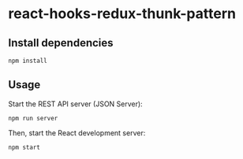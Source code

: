 # react-hooks-redux-thunk-pattern #

## Install dependencies

~~~
npm install
~~~

## Usage

Start the REST API server (JSON Server):
~~~
npm run server
~~~

Then, start the React development server:
~~~
npm start
~~~